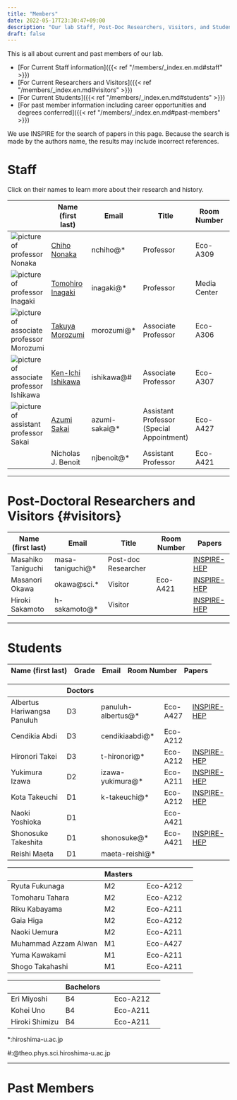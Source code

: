 ```yaml
---
title: "Members"
date: 2022-05-17T23:30:47+09:00
description: "Our lab Staff, Post-Doc Researchers, Visitors, and Students"
draft: false
---
```


This is all about current and past members of our lab.

* [For Current Staff information]({{< ref "/members/_index.en.md#staff" >}})
* [For Current Researchers and Visitors]({{< ref "/members/_index.en.md#visitors" >}})
* [For Current Students]({{< ref "/members/_index.en.md#students" >}})
* [For past member information including career opportunities and degrees conferred]({{< ref "/members/_index.en.md#past-members" >}})

We use INSPIRE for the search of papers in this page.
Because the search is made by the authors name, the results may include incorrect references.

# Staff
Click on their names to learn more about their research and history.

| | Name (first last) | Email | Title | Room Number | Papers |
| --- | ---- | ---- | ---- | ----- | ---- |
| ![picture of professor Nonaka](imgs/staff/nonaka_atarashi.jpg "memberimg") | [Chiho Nonaka](https://seeds.office.hiroshima-u.ac.jp/profile/en.d02aa0cf7fd0bf59520e17560c007669.html) | nchiho@* | Professor | Eco-A309 | [INSPIRE-HEP](https://inspirehep.net/search?p=a+chiho+nonaka) |
| ![picture of professor Inagaki](imgs/staff/inagaki_atarashi.jpg "memberimg") | [Tomohiro Inagaki](https://home.hiroshima-u.ac.jp/inagaki/) | inagaki@*| Professor | Media Center | [INSPIRE-HEP](https://inspirehep.net/search?p=a+tomohiro+inagaki) |
| ![picture of associate professor Morozumi](imgs/staff/morozumi_atarashi.jpg "memberimg") | [Takuya Morozumi](members/staff/morozumi) | morozumi@* | Associate Professor | Eco-A306 | [INSPIRE-HEP](https://inspirehep.net/search?p=a+t.+morozumi) |
| ![picture of associate professor Ishikawa](imgs/staff/ishikawa_20210104.jpg "memberimg") | [Ken-Ichi Ishikawa](members/staff/ishikawa) | ishikawa@# | Associate Professor | Eco-A307 | [INSPIRE-HEP](https://inspirehep.net/search?p=a+k.+i.+ishikawa) |
| ![picture of assistant professor Sakai](imgs/staff/Sakai_picture.jpg "memberimg") | [Azumi Sakai](https://seeds.office.hiroshima-u.ac.jp/profile/en.46af3c3051ccaffd520e17560c007669.html) | azumi-sakai@* | Assistant Professor (Special Appointment)  | Eco-A427 | [INSPIRE-HEP](https://inspirehep.net/authors/2091512) |
| | Nicholas J. Benoit | njbenoit@*   | Assistant Professor  | Eco-A421 | [INSPIRE-HEP](https://inspirehep.net/search?p=a+N.J.Benoit.1) |

---

# Post-Doctoral Researchers and Visitors {#visitors}
| Name (first last) | Email         | Title                       | Room Number | Papers |
|-----------------|---------------|------------------------------------------|-------------| ------ |
| Masahiko Taniguchi | masa-taniguchi@* | Post-doc Researcher  |  | [INSPIRE-HEP](https://inspirehep.net/literature?sort=mostrecent&size=25&page=1&q=aff%20hiroshima%20u.%20and%20a%20Masahiko%20Taniguchi) |
| Masanori Okawa     | okawa@sci.*  | Visitor             |  Eco-A421 | [INSPIRE-HEP](https://inspirehep.net/search?p=a+m.+okawa) |
| Hiroki Sakamoto    | h-sakamoto@* | Visitor             |   | [INSPIRE-HEP](https://inspirehep.net/search?p=a+H.Sakamoto.4) |

---

# Students
| Name (first last)           | Grade | Email       | Room Number | Papers  |
|-----------------------------|-------|-------------|-------------------------------|---------|

|   | Doctors  |  |  | |
|-----------------------------|-------|-------------|---------------------------------|---------|
| Albertus Hariwangsa Panuluh | D3 | panuluh-albertus@* | Eco-A427 | [INSPIRE-HEP]( https://inspirehep.net/literature?sort=mostrecent&size=25&page=1&q=aff%20hiroshima%20u.%20and%20a%20%27panuluh%20albertus%27) |
| Cendikia Abdi               | D3 | cendikiaabdi@*     | Eco-A212 |   |
| Hironori Takei              | D3 |  t-hironori@*      | Eco-A212| [INSPIRE-HEP](https://inspirehep.net/literature?sort=mostrecent&size=25&page=1&q=aff%20hiroshima%20u.%20and%20a%20Hironori%20Takei)|
| Yukimura Izawa              | D2 | izawa-yukimura@*   | Eco-A211 | [INSPIRE-HEP](https://inspirehep.net/literature?sort=mostrecent&size=25&page=1&q=aff%20hiroshima%20u.%20and%20a%20Yukimura%20Izawa)|
| Kota Takeuchi               | D1 | k-takeuchi@*       | Eco-A212 | [INSPIRE-HEP](https://inspirehep.net/literature?sort=mostrecent&size=25&page=1&q=aff%20hiroshima%20u.%20and%20a%20Kota%20Takeuchi) |
| Naoki Yoshioka              | D1 |                | Eco-A421 |   |
| Shonosuke Takeshita         | D1 | shonosuke@*    | Eco-A421 | [INSPIRE-HEP](https://inspirehep.net/literature?sort=mostrecent&size=25&page=1&q=shonosuke%20takeshita) |
| Reishi Maeta                | D1 | maeta-reishi@* |  |   |

|   | Masters  |  |   | |
|----------------------------------|------|-------------|-----------------|-----------------------------------------------------------------------|
| Ryuta Fukunaga              | M2 |                | Eco-A212 |   |
| Tomoharu Tahara             | M2 |                | Eco-A212  |   |
| Riku Kabayama               | M2 |                | Eco-A211 |   |
| Gaia Higa                   | M2 |                | Eco-A212 |   |
| Naoki Uemura                | M2 |                | Eco-A211 |   |
| Muhammad Azzam Alwan        | M1 |                | Eco-A427 |   |
| Yuma Kawakami              | M1 |    | Eco-A211 |   |
| Shogo Takahashi            | M1 |    | Eco-A211 |   |

|   | Bachelors |  |  | |
|----------------------------------|------|-------------|-----------------|-----------------------------------------------------------------------|
|  Eri Miyoshi       | B4 |    | Eco-A212  |   |
|  Kohei Uno          | B4 |    | Eco-A211 |   |
|  Hiroki Shimizu       | B4 |    | Eco-A211  |   |

*:hiroshima-u.ac.jp

#:@theo.phys.sci.hiroshima-u.ac.jp

---

# Past Members

